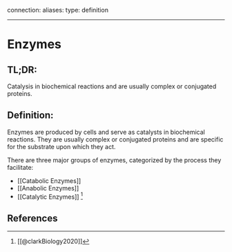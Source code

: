 
connection:
aliases: 
type: definition

---

# Enzymes

## TL;DR:
Catalysis in biochemical reactions and are usually complex or conjugated proteins.

## Definition:
Enzymes are produced by cells and serve as catalysts in biochemical reactions. They are usually complex or conjugated proteins and are specific for the substrate upon which they act.

There are three major groups of enzymes, categorized by the process they facilitate:
- [[Catabolic Enzymes]]
- [[Anabolic Enzymes]]
- [[Catalytic Enzymes]]
[^1]
## References

[^1]: [[@clarkBiology2020]]